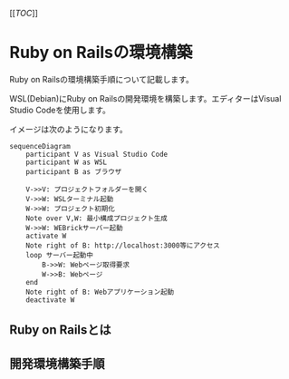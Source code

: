 [[_TOC_]]

# Ruby on Railsの環境構築

Ruby on Railsの環境構築手順について記載します。

WSL(Debian)にRuby on Railsの開発環境を構築します。エディターはVisual Studio Codeを使用します。

イメージは次のようになります。

```mermaid
sequenceDiagram
    participant V as Visual Studio Code
    participant W as WSL
    participant B as ブラウザ

    V->>V: プロジェクトフォルダーを開く
    V->>W: WSLターミナル起動
    W->>W: プロジェクト初期化
    Note over V,W: 最小構成プロジェクト生成
    W->>W: WEBrickサーバー起動
    activate W
    Note right of B: http://localhost:3000等にアクセス
    loop サーバー起動中
        B->>W: Webページ取得要求
        W->>B: Webページ
    end
    Note right of B: Webアプリケーション起動
    deactivate W
```

## Ruby on Railsとは

## 開発環境構築手順